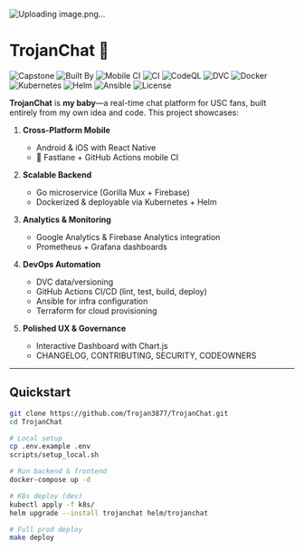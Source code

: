 ![Uploading image.png…]()


# TrojanChat 🚀

![Capstone](https://img.shields.io/badge/Capstone-Complete-brightgreen.svg)
![Built By](https://img.shields.io/badge/Built%20By-Trojan3877-blue.svg)
![Mobile CI](https://github.com/Trojan3877/TrojanChat/actions/workflows/mobile-ci.yml/badge.svg?branch=main)
![CI](https://github.com/Trojan3877/TrojanChat/actions/workflows/ci.yml/badge.svg?branch=main)
![CodeQL](https://github.com/Trojan3877/TrojanChat/actions/workflows/codeql.yml/badge.svg?branch=main)
![DVC](https://img.shields.io/badge/DVC-enabled-blue)
![Docker](https://img.shields.io/docker/pulls/trojan3877/trojanchat-service)
![Kubernetes](https://img.shields.io/badge/Kubernetes-ready-green)
![Helm](https://img.shields.io/badge/Helm–Chart-orange)
![Ansible](https://img.shields.io/badge/Ansible-automated-yellowgreen)
![License](https://img.shields.io/badge/license-MIT-green)

**TrojanChat** is **my baby**—a real-time chat platform for USC fans, built entirely from my own idea and code. This project showcases:

1. **Cross-Platform Mobile**  
   - Android & iOS with React Native  
   - 🚀 Fastlane + GitHub Actions mobile CI  

2. **Scalable Backend**  
   - Go microservice (Gorilla Mux + Firebase)  
   - Dockerized & deployable via Kubernetes + Helm  

3. **Analytics & Monitoring**  
   - Google Analytics & Firebase Analytics integration  
   - Prometheus + Grafana dashboards  

4. **DevOps Automation**  
   - DVC data/versioning  
   - GitHub Actions CI/CD (lint, test, build, deploy)  
   - Ansible for infra configuration  
   - Terraform for cloud provisioning  

5. **Polished UX & Governance**  
   - Interactive Dashboard with Chart.js  
   - CHANGELOG, CONTRIBUTING, SECURITY, CODEOWNERS  

---

## Quickstart

```bash
git clone https://github.com/Trojan3877/TrojanChat.git
cd TrojanChat

# Local setup
cp .env.example .env 
scripts/setup_local.sh

# Run backend & frontend
docker-compose up -d

# K8s deploy (dev)
kubectl apply -f k8s/
helm upgrade --install trojanchat helm/trojanchat

# Full prod deploy
make deploy









